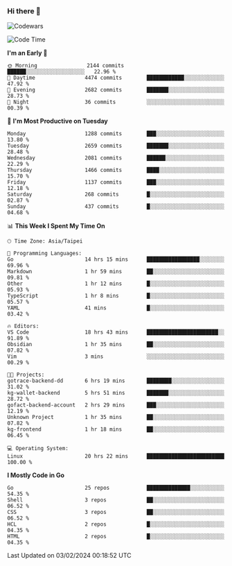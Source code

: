 ### Hi there 👋

![Codewars](https://www.codewars.com/users/omegaatt36/badges/small)

<!--START_SECTION:waka-->
![Code Time](http://img.shields.io/badge/Code%20Time-2%2C147%20hrs%2026%20mins-blue)

**I'm an Early 🐤** 

```text
🌞 Morning                2144 commits        ██████░░░░░░░░░░░░░░░░░░░   22.96 % 
🌆 Daytime                4474 commits        ████████████░░░░░░░░░░░░░   47.92 % 
🌃 Evening                2682 commits        ███████░░░░░░░░░░░░░░░░░░   28.73 % 
🌙 Night                  36 commits          ░░░░░░░░░░░░░░░░░░░░░░░░░   00.39 % 
```
📅 **I'm Most Productive on Tuesday** 

```text
Monday                   1288 commits        ███░░░░░░░░░░░░░░░░░░░░░░   13.80 % 
Tuesday                  2659 commits        ███████░░░░░░░░░░░░░░░░░░   28.48 % 
Wednesday                2081 commits        ██████░░░░░░░░░░░░░░░░░░░   22.29 % 
Thursday                 1466 commits        ████░░░░░░░░░░░░░░░░░░░░░   15.70 % 
Friday                   1137 commits        ███░░░░░░░░░░░░░░░░░░░░░░   12.18 % 
Saturday                 268 commits         █░░░░░░░░░░░░░░░░░░░░░░░░   02.87 % 
Sunday                   437 commits         █░░░░░░░░░░░░░░░░░░░░░░░░   04.68 % 
```


📊 **This Week I Spent My Time On** 

```text
🕑︎ Time Zone: Asia/Taipei

💬 Programming Languages: 
Go                       14 hrs 15 mins      █████████████████░░░░░░░░   69.96 % 
Markdown                 1 hr 59 mins        ██░░░░░░░░░░░░░░░░░░░░░░░   09.81 % 
Other                    1 hr 12 mins        █░░░░░░░░░░░░░░░░░░░░░░░░   05.93 % 
TypeScript               1 hr 8 mins         █░░░░░░░░░░░░░░░░░░░░░░░░   05.57 % 
YAML                     41 mins             █░░░░░░░░░░░░░░░░░░░░░░░░   03.42 % 

🔥 Editors: 
VS Code                  18 hrs 43 mins      ███████████████████████░░   91.89 % 
Obsidian                 1 hr 35 mins        ██░░░░░░░░░░░░░░░░░░░░░░░   07.82 % 
Vim                      3 mins              ░░░░░░░░░░░░░░░░░░░░░░░░░   00.29 % 

🐱‍💻 Projects: 
gotrace-backend-dd       6 hrs 19 mins       ████████░░░░░░░░░░░░░░░░░   31.02 % 
kg-wallet-backend        5 hrs 51 mins       ███████░░░░░░░░░░░░░░░░░░   28.72 % 
gofact-backend-account   2 hrs 29 mins       ███░░░░░░░░░░░░░░░░░░░░░░   12.19 % 
Unknown Project          1 hr 35 mins        ██░░░░░░░░░░░░░░░░░░░░░░░   07.82 % 
kg-frontend              1 hr 18 mins        ██░░░░░░░░░░░░░░░░░░░░░░░   06.45 % 

💻 Operating System: 
Linux                    20 hrs 22 mins      █████████████████████████   100.00 % 
```

**I Mostly Code in Go** 

```text
Go                       25 repos            ██████████████░░░░░░░░░░░   54.35 % 
Shell                    3 repos             ██░░░░░░░░░░░░░░░░░░░░░░░   06.52 % 
CSS                      3 repos             ██░░░░░░░░░░░░░░░░░░░░░░░   06.52 % 
HCL                      2 repos             █░░░░░░░░░░░░░░░░░░░░░░░░   04.35 % 
HTML                     2 repos             █░░░░░░░░░░░░░░░░░░░░░░░░   04.35 % 
```




 Last Updated on 03/02/2024 00:18:52 UTC
<!--END_SECTION:waka-->

<!--
**omegaatt36/omegaatt36** is a ✨ _special_ ✨ repository because its `README.md` (this file) appears on your GitHub profile.

Here are some ideas to get you started:

- 🔭 I’m currently working on ...
- 🌱 I’m currently learning ...
- 👯 I’m looking to collaborate on ...
- 🤔 I’m looking for help with ...
- 💬 Ask me about ...
- 📫 How to reach me: ...
- 😄 Pronouns: ...
- ⚡ Fun fact: ...
-->
